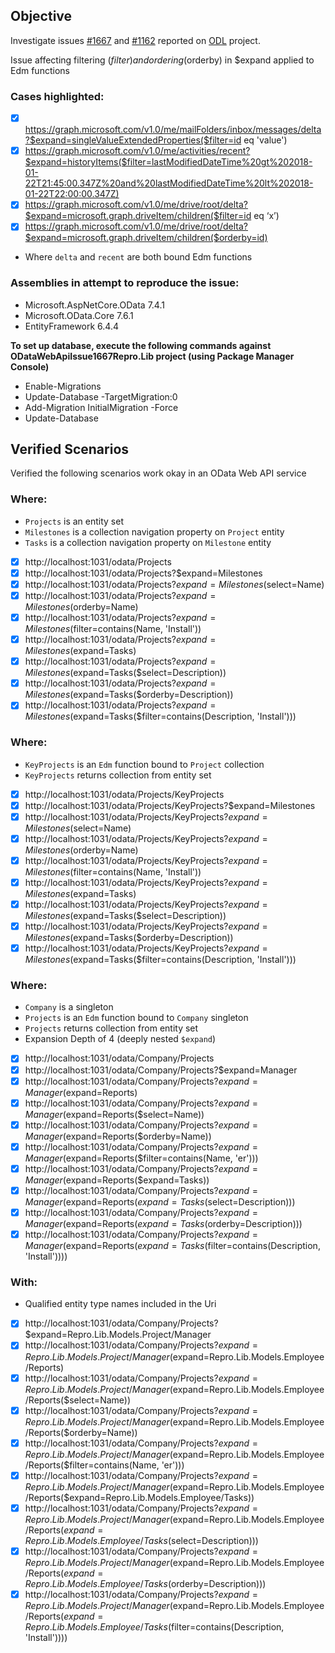 <!-- markdownlint-disable MD002 MD041 -->

## Objective
Investigate issues [#1667](https://github.com/OData/odata.net/issues/1667) and [#1162](https://github.com/OData/odata.net/issues/1162) reported on [ODL](https://github.com/OData/odata.net) project.

Issue affecting filtering ($filter) and ordering ($orderby) in $expand applied to Edm functions

### Cases highlighted:
 - [x] https://graph.microsoft.com/v1.0/me/mailFolders/inbox/messages/delta?$expand=singleValueExtendedProperties($filter=id eq 'value')
 - [x] https://graph.microsoft.com/v1.0/me/activities/recent?$expand=historyItems($filter=lastModifiedDateTime%20gt%202018-01-22T21:45:00.347Z%20and%20lastModifiedDateTime%20lt%202018-01-22T22:00:00.347Z)
 - [x] https://graph.microsoft.com/v1.0/me/drive/root/delta?$expand=microsoft.graph.driveItem/children($filter=id eq ‘x’)
 - [x] https://graph.microsoft.com/v1.0/me/drive/root/delta?$expand=microsoft.graph.driveItem/children($orderby=id)
- Where `delta` and `recent` are both bound Edm functions


### Assemblies in attempt to reproduce the issue:
- Microsoft.AspNetCore.OData 7.4.1
- Microsoft.OData.Core 7.6.1
- EntityFramework 6.4.4

**To set up database, execute the following commands against ODataWebApiIssue1667Repro.Lib project (using Package Manager Console)**
- Enable-Migrations
- Update-Database -TargetMigration:0
- Add-Migration InitialMigration -Force
- Update-Database

## Verified Scenarios
Verified the following scenarios work okay in an OData Web API service

### Where:
- `Projects` is an entity set
- `Milestones` is a collection navigation property on `Project` entity
- `Tasks` is a collection navigation property on `Milestone` entity

 - [x] http://localhost:1031/odata/Projects
 - [x] http://localhost:1031/odata/Projects?$expand=Milestones
 - [x] http://localhost:1031/odata/Projects?$expand=Milestones($select=Name)
 - [x] http://localhost:1031/odata/Projects?$expand=Milestones($orderby=Name)
 - [x] http://localhost:1031/odata/Projects?$expand=Milestones($filter=contains(Name, 'Install'))
 - [x] http://localhost:1031/odata/Projects?$expand=Milestones($expand=Tasks)
 - [x] http://localhost:1031/odata/Projects?$expand=Milestones($expand=Tasks($select=Description))
 - [x] http://localhost:1031/odata/Projects?$expand=Milestones($expand=Tasks($orderby=Description))
 - [x] http://localhost:1031/odata/Projects?$expand=Milestones($expand=Tasks($filter=contains(Description, 'Install')))

### Where:
- `KeyProjects` is an `Edm` function bound to `Project` collection
- `KeyProjects` returns collection from entity set

 - [x] http://localhost:1031/odata/Projects/KeyProjects
 - [x] http://localhost:1031/odata/Projects/KeyProjects?$expand=Milestones
 - [x] http://localhost:1031/odata/Projects/KeyProjects?$expand=Milestones($select=Name)
 - [x] http://localhost:1031/odata/Projects/KeyProjects?$expand=Milestones($orderby=Name)
 - [x] http://localhost:1031/odata/Projects/KeyProjects?$expand=Milestones($filter=contains(Name, 'Install'))
 - [x] http://localhost:1031/odata/Projects/KeyProjects?$expand=Milestones($expand=Tasks)
 - [x] http://localhost:1031/odata/Projects/KeyProjects?$expand=Milestones($expand=Tasks($select=Description))
 - [x] http://localhost:1031/odata/Projects/KeyProjects?$expand=Milestones($expand=Tasks($orderby=Description))
 - [x] http://localhost:1031/odata/Projects/KeyProjects?$expand=Milestones($expand=Tasks($filter=contains(Description, 'Install')))

### Where:
- `Company` is a singleton
- `Projects` is an `Edm` function bound to `Company` singleton
- `Projects` returns collection from entity set
- Expansion Depth of 4 (deeply nested `$expand`)

 - [x] http://localhost:1031/odata/Company/Projects
 - [x] http://localhost:1031/odata/Company/Projects?$expand=Manager
 - [x] http://localhost:1031/odata/Company/Projects?$expand=Manager($expand=Reports)
 - [x] http://localhost:1031/odata/Company/Projects?$expand=Manager($expand=Reports($select=Name))
 - [x] http://localhost:1031/odata/Company/Projects?$expand=Manager($expand=Reports($orderby=Name))
 - [x] http://localhost:1031/odata/Company/Projects?$expand=Manager($expand=Reports($filter=contains(Name, 'er')))
 - [x] http://localhost:1031/odata/Company/Projects?$expand=Manager($expand=Reports($expand=Tasks))
 - [x] http://localhost:1031/odata/Company/Projects?$expand=Manager($expand=Reports($expand=Tasks($select=Description)))
 - [x] http://localhost:1031/odata/Company/Projects?$expand=Manager($expand=Reports($expand=Tasks($orderby=Description)))
 - [x] http://localhost:1031/odata/Company/Projects?$expand=Manager($expand=Reports($expand=Tasks($filter=contains(Description, 'Install'))))

### With:
- Qualified entity type names included in the Uri

 - [x] http://localhost:1031/odata/Company/Projects?$expand=Repro.Lib.Models.Project/Manager
 - [x] http://localhost:1031/odata/Company/Projects?$expand=Repro.Lib.Models.Project/Manager($expand=Repro.Lib.Models.Employee/Reports)
 - [x] http://localhost:1031/odata/Company/Projects?$expand=Repro.Lib.Models.Project/Manager($expand=Repro.Lib.Models.Employee/Reports($select=Name))
 - [x] http://localhost:1031/odata/Company/Projects?$expand=Repro.Lib.Models.Project/Manager($expand=Repro.Lib.Models.Employee/Reports($orderby=Name))
 - [x] http://localhost:1031/odata/Company/Projects?$expand=Repro.Lib.Models.Project/Manager($expand=Repro.Lib.Models.Employee/Reports($filter=contains(Name, 'er')))
 - [x] http://localhost:1031/odata/Company/Projects?$expand=Repro.Lib.Models.Project/Manager($expand=Repro.Lib.Models.Employee/Reports($expand=Repro.Lib.Models.Employee/Tasks))
 - [x] http://localhost:1031/odata/Company/Projects?$expand=Repro.Lib.Models.Project/Manager($expand=Repro.Lib.Models.Employee/Reports($expand=Repro.Lib.Models.Employee/Tasks($select=Description)))
 - [x] http://localhost:1031/odata/Company/Projects?$expand=Repro.Lib.Models.Project/Manager($expand=Repro.Lib.Models.Employee/Reports($expand=Repro.Lib.Models.Employee/Tasks($orderby=Description)))
 - [x] http://localhost:1031/odata/Company/Projects?$expand=Repro.Lib.Models.Project/Manager($expand=Repro.Lib.Models.Employee/Reports($expand=Repro.Lib.Models.Employee/Tasks($filter=contains(Description, 'Install'))))